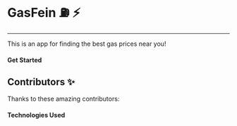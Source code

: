 # GasFein ⛽️ ⚡️

---

This is an app for finding the best gas prices near you!

#### Get Started

## Contributors ✨

Thanks to these amazing contributors:

<!-- readme: contributors -start -->
<!-- readme: contributors -end -->

#### Technologies Used

